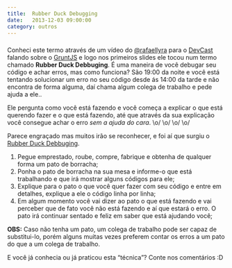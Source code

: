 ```yaml
---
title:  Rubber Duck Debugging
date:   2013-12-03 09:00:00
category: outros
---
```


<h3 id="internal-title-post" class="internal-title-post"></h3>

Conheci este termo através de um vídeo do [@rafaellyra](https://twitter.com/rafaellyra "Twitter do Rafael Lyra") para o [DevCast](https://www.youtube.com/user/DevCastVideos "DevCast") falando sobre o [GruntJS](http://gruntjs.com/ "GruntJS") e logo nos primeiros slides ele tocou num termo chamado **Rubber Duck Debbuging**. É uma maneira de você debugar seu código e achar erros, mas como funciona? São 19:00 da noite e você está tentando solucionar um erro no seu código desde ás 14:00 da tarde e não encontra de forma alguma, daí chama algum colega de trabalho e pede ajuda a ele..

Ele pergunta como você está fazendo e você começa a explicar o que está querendo fazer e o que está fazendo, até que através da sua explicação você consegue achar o erro *sem a ajuda do cara*. \o/ \o/ \o/ \o/

Parece engraçado mas muitos irão se reconhecer, e foi aí que surgiu o [Rubber Duck Debbuging](http://www.rubberduckdebugging.com/ "Rubber DUck Debbuging").

1. Pegue emprestado, roube, compre, fabrique e obtenha de qualquer forma um pato de borracha;
2. Ponha o pato de borracha na sua mesa e informe-o que está trabalhando e que irá mostrar alguns códigos para ele;
3. Explique para o pato o que você quer fazer com seu código e entre em detalhes, explique a ele o código linha por linha;
4. Em algum momento você vai dizer ao pato o que está fazendo e vai perceber que de fato você não está fazendo e aí que estará o erro. O pato irá continuar sentado e feliz em saber que está ajudando você;

**OBS:** Caso não tenha um pato, um colega de trabalho pode ser capaz de substitui-lo, porém alguns muitas vezes preferem contar os erros a um pato do que a um colega de trabalho.

E você já conhecia ou já praticou esta “técnica”? Conte nos comentários :D

